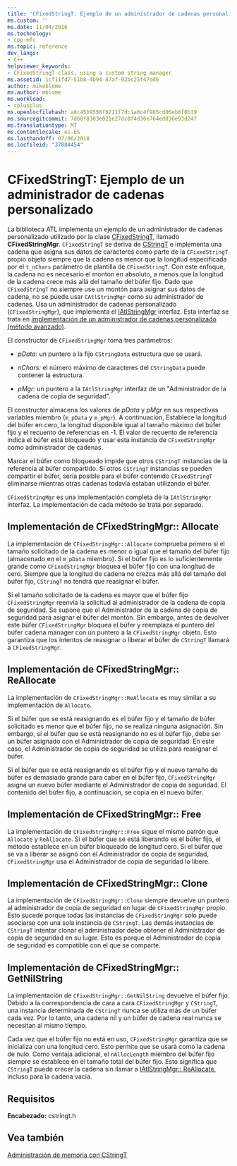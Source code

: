 ```yaml
---
title: 'CFixedStringT: Ejemplo de un administrador de cadenas personalizado | Microsoft Docs'
ms.custom: ''
ms.date: 11/04/2016
ms.technology:
- cpp-mfc
ms.topic: reference
dev_langs:
- C++
helpviewer_keywords:
- CFixedStringT class, using a custom string manager
ms.assetid: 1cf11fd7-51b8-4b94-87af-02bc25f47dd6
author: mikeblome
ms.author: mblome
ms.workload:
- cplusplus
ms.openlocfilehash: a8c45b9556f6211f7dc1a0c4f985cd06eb8f0b19
ms.sourcegitcommit: 7d68f8303e021e27dc8f4d36e764ed836e93d24f
ms.translationtype: MT
ms.contentlocale: es-ES
ms.lasthandoff: 07/06/2018
ms.locfileid: "37884454"
---
```

# <a name="cfixedstringt-example-of-a-custom-string-manager"></a>CFixedStringT: Ejemplo de un administrador de cadenas personalizado
La biblioteca ATL implementa un ejemplo de un administrador de cadenas personalizado utilizado por la clase [CFixedStringT](../atl-mfc-shared/reference/cfixedstringt-class.md), llamado **CFixedStringMgr**. `CFixedStringT` se deriva de [CStringT](../atl-mfc-shared/reference/cstringt-class.md) e implementa una cadena que asigna sus datos de caracteres como parte de la `CFixedStringT` propio objeto siempre que la cadena es menor que la longitud especificada por el `t_nChars` parámetro de plantilla de `CFixedStringT`. Con este enfoque, la cadena no es necesario el montón en absoluto, a menos que la longitud de la cadena crece más allá del tamaño del búfer fijo. Dado que `CFixedStringT` no siempre use un montón para asignar sus datos de cadena, no se puede usar `CAtlStringMgr` como su administrador de cadenas. Usa un administrador de cadenas personalizado (`CFixedStringMgr`), que implementa el [IAtlStringMgr](../atl-mfc-shared/reference/iatlstringmgr-class.md) interfaz. Esta interfaz se trata en [implementación de un administrador de cadenas personalizado (método avanzado)](../atl-mfc-shared/implementation-of-a-custom-string-manager-advanced-method.md).  
  
 El constructor de `CFixedStringMgr` toma tres parámetros:  
  
-   *pData:* un puntero a la fijo `CStringData` estructura que se usará.  
  
-   *nChars:* el número máximo de caracteres del `CStringData` puede contener la estructura.  
  
-   *pMgr:* un puntero a la `IAtlStringMgr` interfaz de un "Administrador de la cadena de copia de seguridad".  
  
 El constructor almacena los valores de *pData* y *pMgr* en sus respectivas variables miembro (`m_pData` y `m_pMgr`). A continuación, Establece la longitud del búfer en cero, la longitud disponible igual al tamaño máximo del búfer fijo y el recuento de referencias en -1. El valor de recuento de referencia indica el búfer está bloqueado y usar esta instancia de `CFixedStringMgr` como administrador de cadenas.  
  
 Marcar el búfer como bloqueado impide que otros `CStringT` instancias de la referencia al búfer compartido. Si otros `CStringT` instancias se pueden compartir el búfer, sería posible para el búfer contenido `CFixedStringT` eliminarse mientras otras cadenas todavía estaban utilizando el búfer.  
  
 `CFixedStringMgr` es una implementación completa de la `IAtlStringMgr` interfaz. La implementación de cada método se trata por separado.  
  
## <a name="implementation-of-cfixedstringmgrallocate"></a>Implementación de CFixedStringMgr:: Allocate  
 La implementación de `CFixedStringMgr::Allocate` comprueba primero si el tamaño solicitado de la cadena es menor o igual que el tamaño del búfer fijo (almacenado en el `m_pData` miembro). Si el búfer fijo es lo suficientemente grande como `CFixedStringMgr` bloquea el búfer fijo con una longitud de cero. Siempre que la longitud de cadena no crezca más allá del tamaño del búfer fijo, `CStringT` no tendrá que reasignar el búfer.  
  
 Si el tamaño solicitado de la cadena es mayor que el búfer fijo `CFixedStringMgr` reenvía la solicitud al administrador de la cadena de copia de seguridad. Se supone que el Administrador de la cadena de copia de seguridad para asignar el búfer del montón. Sin embargo, antes de devolver este búfer `CFixedStringMgr` bloquea el búfer y reemplaza el puntero del búfer cadena manager con un puntero a la `CFixedStringMgr` objeto. Esto garantiza que los intentos de reasignar o liberar el búfer de `CStringT` llamará a `CFixedStringMgr`.  
  
## <a name="implementation-of-cfixedstringmgrreallocate"></a>Implementación de CFixedStringMgr:: ReAllocate  
 La implementación de `CFixedStringMgr::ReAllocate` es muy similar a su implementación de `Allocate`.  
  
 Si el búfer que se está reasignando es el búfer fijo y el tamaño de búfer solicitado es menor que el búfer fijo, no se realiza ninguna asignación. Sin embargo, si el búfer que se está reasignando no es el búfer fijo, debe ser un búfer asignado con el Administrador de copia de seguridad. En este caso, el Administrador de copia de seguridad se utiliza para reasignar el búfer.  
  
 Si el búfer que se está reasignando es el búfer fijo y el nuevo tamaño de búfer es demasiado grande para caber en el búfer fijo, `CFixedStringMgr` asigna un nuevo búfer mediante el Administrador de copia de seguridad. El contenido del búfer fijo, a continuación, se copia en el nuevo búfer.  
  
## <a name="implementation-of-cfixedstringmgrfree"></a>Implementación de CFixedStringMgr:: Free  
 La implementación de `CFixedStringMgr::Free` sigue el mismo patrón que `Allocate` y `ReAllocate`. Si el búfer que se está liberando es el búfer fijo, el método establece en un búfer bloqueado de longitud cero. Si el búfer que se va a liberar se asignó con el Administrador de copia de seguridad, `CFixedStringMgr` usa el Administrador de copia de seguridad lo libere.  
  
## <a name="implementation-of-cfixedstringmgrclone"></a>Implementación de CFixedStringMgr:: Clone  
 La implementación de `CFixedStringMgr::Clone` siempre devuelve un puntero al administrador de copia de seguridad en lugar de `CFixedStringMgr` propio. Esto sucede porque todas las instancias de `CFixedStringMgr` solo puede asociarse con una sola instancia de `CStringT`. Las demás instancias de `CStringT` intentar clonar el administrador debe obtener el Administrador de copia de seguridad en su lugar. Esto es porque el Administrador de copia de seguridad es compatible con el que se comparte.  
  
## <a name="implementation-of-cfixedstringmgrgetnilstring"></a>Implementación de CFixedStringMgr:: GetNilString  
 La implementación de `CFixedStringMgr::GetNilString` devuelve el búfer fijo. Debido a la correspondencia de cara a cara `CFixedStringMgr` y `CStringT`, una instancia determinada de `CStringT` nunca se utiliza más de un búfer cada vez. Por lo tanto, una cadena nil y un búfer de cadena real nunca se necesitan al mismo tiempo.  
  
 Cada vez que el búfer fijo no está en uso, `CFixedStringMgr` garantiza que se inicializa con una longitud cero. Esto permite que se usará como la cadena de nulo. Como ventaja adicional, el `nAllocLength` miembro del búfer fijo siempre se establece en el tamaño total del búfer fijo. Esto significa que `CStringT` puede crecer la cadena sin llamar a [IAtlStringMgr:: ReAllocate](../atl-mfc-shared/reference/iatlstringmgr-class.md#reallocate), incluso para la cadena vacía.  
  
## <a name="requirements"></a>Requisitos  
 **Encabezado:** cstringt.h  
  
## <a name="see-also"></a>Vea también  
 [Administración de memoria con CStringT](../atl-mfc-shared/memory-management-with-cstringt.md)

